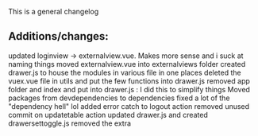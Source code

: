 This is a general changelog

## Additions/changes:
updated loginview -> externalview.vue. Makes more sense and i suck at naming things
moved externalview.vue into externalviews folder
created drawer.js to house the modules in various file in one places
deleted the vuex.vue file in utils and put the few functions into drawer.js
removed app folder and index and put into drawer.js : I did this to simplify things
Moved packages from devdependencies to dependencies
fixed a lot of the "dependency hell" lol
added error catch to logout action
removed unused commit on updatetable action
updated drawer.js and created drawersettoggle.js
removed the extra <template> in the same slot that was unnecessary in Complextables.vue/inlineedit.vue
renamed unused complextables.vue to complextables page to clarify what it is, its a view
ranamed simpletable/tablelist
renamed DashboardViews to dashboard views to clarify where those components render
removed unused response from UsersTables .then((response) => {
switched from vuetify full install to vuetify plugin, same for vue router to the plugin version
switched from vuetify in main.js to the one in the plugin folder to simplify that file(a lot ended up in there)
switched icon imports into vuetify.js
removed extra vue/use(vuetify) in main
add external and dashboard names in paths.js
commented out nprogres in main.js and router/index.js
updated vueitfy.js to new icon format
tried adding v-main to externalviews.vue
switching v-content to v-main Loginform.vue, Externalview, dashboardview
moved helloworld to externalviews
changed import of hellowworld
removed the path from external view parent
changed beforeenter naivagation gaurds so they check for route name and auth status
added switch to beforeeach route gaurd to check for auth or redirect

## Made/Clarified documenting comments to explain code in:
router index.js
router paths.js
getters.js
actions.js
LoginForm.vue
app.vue
drawer.js
